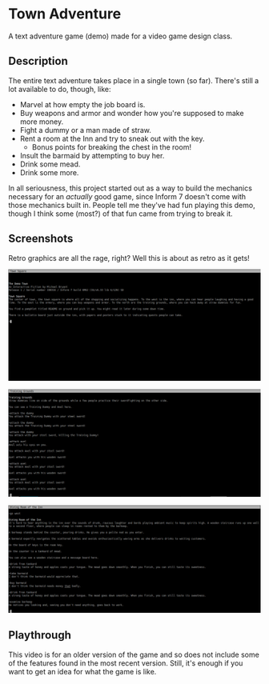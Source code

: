 # Town Adventure

A text adventure game (demo) made for a video game design class.

## Description

The entire text adventure takes place in a single town (so far). There's still
a lot available to do, though, like:

- Marvel at how empty the job board is.
- Buy weapons and armor and wonder how you're supposed to make more money.
- Fight a dummy or a man made of straw.
- Rent a room at the Inn and try to sneak out with the key.
    - Bonus points for breaking the chest in the room!
- Insult the barmaid by attempting to buy her.
- Drink some mead.
- Drink some more.

In all seriousness, this project started out as a way to build the mechanics
necessary for an *actually* good game, since Inform 7 doesn't come with those
mechanics built in. People tell me they've had fun playing this demo, though
I think some (most?) of that fun came from trying to break it.

## Screenshots

Retro graphics are all the rage, right? Well this is about as retro as it gets!

![Screenshot of town square](screenshot-1.png)

![Screenshot of the training grounds](screenshot-2.png)

![Screenshot of the inn's dining room](screenshot-3.png)

## Playthrough

This video is for an older version of the game and so does not include some of
the features found in the most recent version. Still, it's enough if you want
to get an idea for what the game is like.

<script id="asciicast-Ao1yc9xQ6B7uUWrGLrrg5JRHm" src="https://asciinema.org/a/Ao1yc9xQ6B7uUWrGLrrg5JRHm.js" async></script>
